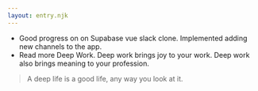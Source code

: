 ```yaml
---
layout: entry.njk
---
```


- Good progress on on Supabase vue slack clone. Implemented adding new channels to the app.
- Read more Deep Work. Deep work brings joy to your work. Deep work also brings meaning to your profession.
> A deep life is a good life, any way you look at it.
